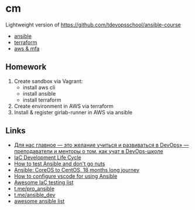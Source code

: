 # cm

Lightweight version of https://github.com/tdevopsschool/ansible-course

- [ansible](ansible/README.md)
- [terraform](terraform/envs/aws/README.md)
- [aws & mfa](docs/aws_mfa.md)

## Homework

1. Create sandbox via Vagrant:
    - install aws cli
    - install ansible
    - install terraform
2. Create environment in AWS via terraform
3. Install & register girlab-runner in AWS via ansible

## Links

- [Для нас главное — это желание учиться и развиваться в DevOps» — преподаватели и менторы о том, как учат в DevOps-школе](https://habr.com/en/company/deutschetelekomitsolutions/blog/521648/)
- [IaC Development Life Cycle](https://www.goncharov.xyz/it/idlc-ru.html)
- [How to test Ansible and don't go nuts](https://www.goncharov.xyz/it/ansible-testing-en.html)
- [Ansible: CoreOS to CentOS, 18 months long journey](https://www.goncharov.xyz/it/coreos2centos-en.html)
- [How to configure vscode for using Ansible](https://www.goncharov.xyz/it/vscode.html)
- [Awesome IaC testing list](https://github.com/ultral/awesome-iac-testing)
- [t.me/pro_ansible](https://t.me/pro_ansible)
- [t.me/ansible_dev](https://t.me/ansible_dev)
- [awesome ansible list](https://github.com/KeyboardInterrupt/awesome-ansible)
